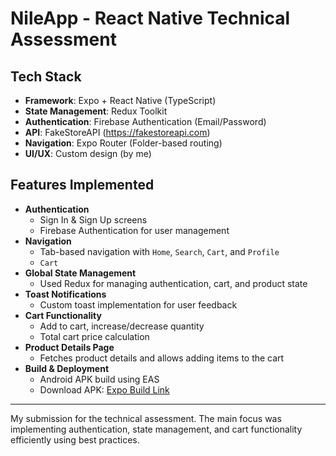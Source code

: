 # NileApp - React Native Technical Assessment

## Tech Stack
- **Framework**: Expo + React Native (TypeScript)
- **State Management**: Redux Toolkit
- **Authentication**: Firebase Authentication (Email/Password)
- **API**: FakeStoreAPI (https://fakestoreapi.com)
- **Navigation**: Expo Router (Folder-based routing)
- **UI/UX**: Custom design (by me)

## Features Implemented
- **Authentication**
  - Sign In & Sign Up screens
  - Firebase Authentication for user management
- **Navigation**
  - Tab-based navigation with `Home`, `Search`, `Cart`, and `Profile`
  - `Cart`
- **Global State Management**
  - Used Redux for managing authentication, cart, and product state
- **Toast Notifications**
  - Custom toast implementation for user feedback
- **Cart Functionality**
  - Add to cart, increase/decrease quantity
  - Total cart price calculation
- **Product Details Page**
  - Fetches product details and allows adding items to the cart
- **Build & Deployment**
  - Android APK build using EAS
  - Download APK: [Expo Build Link](https://expo.dev/accounts/gabbykarry/projects/nileApp/builds/67a7171a-1cf5-4490-8bfa-b830fc59e28d)


---

My submission for the technical assessment. The main focus was implementing authentication, state management, and cart functionality efficiently using best practices.

